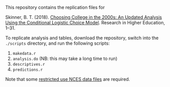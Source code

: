 This repository contains the replication files for  

Skinner, B. T. (2018). [Choosing College in the 2000s: An Updated
Analysis Using the Conditional Logistic Choice
Model](https://link.springer.com/article/10.1007/s11162-018-9507-1). Research
in Higher Education, 1–31.  

To replicate analysis and tables, download the repository, switch into
the `./scripts` directory, and run the following scripts:  

1. `makedata.r`  
2. `analysis.do` (NB: this may take a long time to run)  
3. `descriptives.r`  
4. `predictions.r`  

Note that some [restricted use NCES data files](https://nces.ed.gov/pubsearch/licenses.asp) are required.
